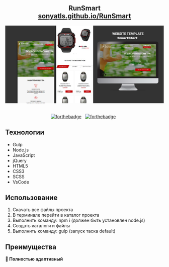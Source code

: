 <h2 align="center">
  RunSmart<br/>
  <a href="https://sonyatls.github.io/RunSmart" target="_blank">sonyatls.github.io/RunSmart</a>
</h2>
<div align="center">
  <img alt="Demo" src="/src/img/demo.jpg" />
</div>

<br/>

<center>


[![forthebadge](https://forthebadge.com/images/badges/made-with-javascript.svg)](https://forthebadge.com) &nbsp;
[![forthebadge](https://forthebadge.com/images/badges/open-source.svg)](https://forthebadge.com) &nbsp;

</center>


## Технологии
- Gulp
- Node.js
- JavaScript
- jQuery
- HTML5
- CSS3
- SCSS
- VsCode


## Использование  
1. Скачать все файлы проекта  
2. В терминале перейти в каталог проекта  
3. Выполнить команду: npm i (должен быть установлен node.js)  
4. Создать каталоги и файлы
5. Выполнить команду: gulp (запуск таска default)   

## Преимущества

**📱 Полностью адаптивный** </br>
